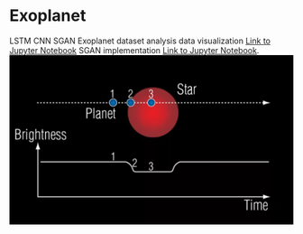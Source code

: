 # Exoplanet
LSTM CNN SGAN Exoplanet dataset analysis
  data visualization 
  [Link to Jupyter Notebook](https://nbviewer.jupyter.org/github/Aktharnvdv/Exoplanet/blob/main/exoplanet_visualize.ipynb)
  SGAN implementation
  [Link to Jupyter Notebook](https://nbviewer.org/github/Aktharnvdv/Exoplanet/blob/main/SGAN.ipynb).
![alt text](https://github.com/Aktharnvdv/Exoplanet/blob/main/transit1.jpeg)
